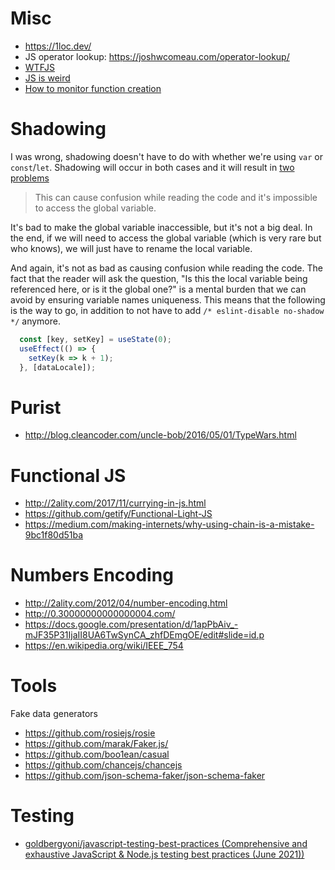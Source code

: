 # Misc

- https://1loc.dev/
- JS operator lookup: https://joshwcomeau.com/operator-lookup/
- [WTFJS](https://github.com/denysdovhan/wtfjs)
- [JS is weird](https://jsisweird.com/)
- [How to monitor function creation](https://nikgrozev.com/2019/04/07/reacts-usecallback-and-usememo-hooks-by-example/)

# Shadowing

I was wrong, shadowing doesn't have to do with whether we're using `var` or `const`/`let`. Shadowing will occur in both cases and it will result in [two problems](https://eslint.org/docs/rules/no-shadow#top)

> This can cause confusion while reading the code and it's impossible to access the global variable.

It's bad to make the global variable inaccessible, but it's not a big deal. In the end, if we will need to access the global variable (which is very rare but who knows), we will just have to rename the local variable.

And again, it's not as bad as causing confusion while reading the code. The fact that the reader will ask the question, "Is this the local variable being referenced here, or is it the global one?" is a mental burden that we can avoid by ensuring variable names uniqueness. This means that the following is the way to go, in addition to not have to add `/* eslint-disable no-shadow */` anymore.

```js
  const [key, setKey] = useState(0);
  useEffect(() => {
    setKey(k => k + 1);
  }, [dataLocale]);
```

# Purist

- http://blog.cleancoder.com/uncle-bob/2016/05/01/TypeWars.html

# Functional JS

- http://2ality.com/2017/11/currying-in-js.html
- https://github.com/getify/Functional-Light-JS
- https://medium.com/making-internets/why-using-chain-is-a-mistake-9bc1f80d51ba

# Numbers Encoding

- http://2ality.com/2012/04/number-encoding.html
- http://0.30000000000000004.com/
- https://docs.google.com/presentation/d/1apPbAiv_-mJF35P31IjaII8UA6TwSynCA_zhfDEmgOE/edit#slide=id.p
- https://en.wikipedia.org/wiki/IEEE_754

# Tools

Fake data generators

- https://github.com/rosiejs/rosie
- https://github.com/marak/Faker.js/
- https://github.com/boo1ean/casual
- https://github.com/chancejs/chancejs
- https://github.com/json-schema-faker/json-schema-faker

# Testing

- [goldbergyoni/javascript-testing-best-practices (Comprehensive and exhaustive JavaScript & Node.js testing best practices (June 2021))](https://github.com/goldbergyoni/javascript-testing-best-practices)